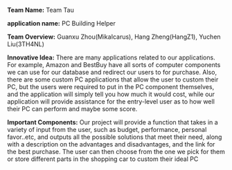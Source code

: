 **Team Name:** Team Tau

**application name:** PC Building Helper

**Team Overview:** Guanxu Zhou(MikaIcarus), Hang Zheng(HangZ1), Yuchen Liu(3TH4NL)

**Innovative Idea:** There are many applications related to our applications. For example, Amazon and BestBuy have all sorts of computer components we can use for our database and redirect our users to for purchase. Also, there are some custom PC applications that allow the user to custom their PC, but the users were required to put in the PC component themselves, and the application will simply tell you how much it would cost, while our application will provide assistance for the entry-level user as to how well their PC can perform and maybe some score.

**Important Components:** Our project will provide a function that takes in a variety of input from the user, such as budget, performance, personal favor..etc, and outputs all the possible solutions that meet their need, along with a description on the advantages and disadvantages, and the link for the best purchase. The user can then choose from the one we pick for them or store different parts in the shopping car to custom their ideal PC
